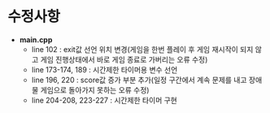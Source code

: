 # 수정사항

+ **main.cpp**
  - line 102 : exit값 선언 위치 변경(게임을 한번 플레이 후 게임 재시작이 되지 않고 게임 진행상태에서 바로 게임 종료로 가버리는 오류 수정)
  - line 173-174, 189 : 시간제한 타이머용 변수 선언
  - line 196, 220 : score값 증가 부분 추가(일정 구간에서 계속 문제를 내고 장애물 게임으로 돌아가지 못하는 오류 수정)
  - line 204-208, 223-227 : 시간제한 타이머 구현
